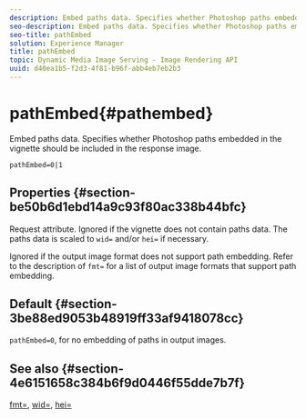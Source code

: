 ```yaml
---
description: Embed paths data. Specifies whether Photoshop paths embedded in the vignette should be included in the response image.
seo-description: Embed paths data. Specifies whether Photoshop paths embedded in the vignette should be included in the response image.
seo-title: pathEmbed
solution: Experience Manager
title: pathEmbed
topic: Dynamic Media Image Serving - Image Rendering API
uuid: d40ea1b5-f2d3-4f81-b96f-abb4eb7eb2b3
---
```


# pathEmbed{#pathembed}

Embed paths data. Specifies whether Photoshop paths embedded in the vignette should be included in the response image.

 `pathEmbed=0|1`

## Properties {#section-be50b6d1ebd14a9c93f80ac338b44bfc}

Request attribute. Ignored if the vignette does not contain paths data. The paths data is scaled to `wid=` and/or `hei=` if necessary.

Ignored if the output image format does not support path embedding. Refer to the description of `fmt=` for a list of output image formats that support path embedding.

## Default {#section-3be88ed9053b48919ff33af9418078cc}

`pathEmbed=0`, for no embedding of paths in output images.

## See also {#section-4e6151658c384b6f9d0446f55dde7b7f}

[fmt=](../../../../../ir-api/http-protocol/image-rendering-api-ref/c-ir-http-protocol-ref/c-ir-http-protocol-command-reference/r-ir-fmt.md#reference-4c743f67d56b47c5b774fcc900ff758c), [wid=](../../../../../ir-api/http-protocol/image-rendering-api-ref/c-ir-http-protocol-ref/c-ir-http-protocol-command-reference/r-ir-wid.md#reference-b7e691b0624941168c94b2749ae233ec), [hei=](../../../../../ir-api/http-protocol/image-rendering-api-ref/c-ir-http-protocol-ref/c-ir-http-protocol-command-reference/r-ir-hei.md#reference-1c08f60365a94417a39867c09cac5478) 
